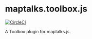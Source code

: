 # maptalks.toolbox.js
[![CircleCI](https://circleci.com/gh/brucin/maptalks.toolbox.svg?style=shield)](https://circleci.com/gh/brucin/maptalks.toolbox)

A Toolbox plugin for maptalks.js.
